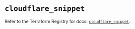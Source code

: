 # `cloudflare_snippet`

Refer to the Terraform Registry for docs: [`cloudflare_snippet`](https://registry.terraform.io/providers/cloudflare/cloudflare/4.51.0/docs/resources/snippet).
